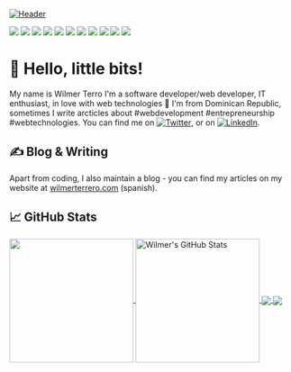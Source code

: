 [![Header](https://raw.githubusercontent.com/wilmerterrero/wilmerterrero/master/header.png "Header")](https://wilmerterrero.com/)

<!-- ICONS -->
![](https://img.shields.io/badge/OS-Linux-informational?style=flat&logo=linux&logoColor=white&color=2D1650)
![](https://img.shields.io/badge/Code-JavaScript-informational?style=flat&logo=javascript&logoColor=white&color=2D1650)
![](https://img.shields.io/badge/Code-React-informational?style=flat&logo=react&logoColor=white&color=2D1650)
![](https://img.shields.io/badge/Code-PHP-informational?style=flat&logo=php&logoColor=white&color=2D1650)
![](https://img.shields.io/badge/Code-Laravel-informational?style=flat&logo=laravel&logoColor=white&color=2D1650)
![](https://img.shields.io/badge/Code-Csharp-informational?style=flat&logo=c-sharp&logoColor=white&color=2D1650)
![](https://img.shields.io/badge/Design-Figma-informational?style=flat&logo=figma&logoColor=white&color=2D1650)
![](https://img.shields.io/badge/Design-Inkscape-informational?style=flat&logo=inkscape&logoColor=white&color=2D1650)
![](https://img.shields.io/badge/SQL-MySQL-informational?style=flat&logo=mysql&logoColor=white&color=2D1650)
![](https://img.shields.io/badge/SQL-TSQL-informational?style=flat&logo=microsoft-sql-server&logoColor=white&color=2D1650)
![](https://img.shields.io/badge/API-GraphQL-informational?style=flat&logo=graphql&logoColor=white&color=2D1650)

# &#x1F47E; Hello, little bits!
My name is Wilmer Terro I'm a software developer/web developer, IT enthusiast, in love with web technologies 💜 I'm from Dominican Republic, sometimes I write arcticles about #webdevelopment #entrepreneurship #webtechnologies. You can find me on [![Twitter][1.2]][1],  or on [![LinkedIn][2.2]][2].

## &#x270d; Blog & Writing

Apart from coding, I also maintain a blog - you can find my articles on my website at [wilmerterrero.com](https://wilmerterrero.com/) (spanish).


## &#x1f4c8; GitHub Stats

<a href="https://github.com/wilmerterrero/wilmerterrero">
  <img align="center" height="220px" src="https://github-readme-stats.vercel.app/api/top-langs/?username=wilmerterrero&hide=java,html&title_color=ffffff&text_color=c9cacc&icon_color=FDFD59&bg_color=2D1650" />
</a>
<a href="https://github.com/wilmerterrero/wilmerterrero">
  <img align="center" height="220px" src="https://github-readme-stats.vercel.app/api?username=wilmerterrero&show_icons=true&line_height=27&count_private=true&title_color=ffffff&text_color=c9cacc&icon_color=FDFD59&bg_color=2D1650" alt="Wilmer's GitHub Stats" />
</a>

<a href="https://github.com/wilmerterrero/wilmerterrero.com">
  <img align="center" src="https://github-readme-stats.vercel.app/api/pin/?username=wilmerterrero&repo=wilmerterrero.com&title_color=ffffff&text_color=c9cacc&icon_color=FDFD59&bg_color=2D1650" />
</a>


<a href="https://github.com/wilmerterrero/devtafolio">
  <img align="center" src="https://github-readme-stats.vercel.app/api/pin/?username=wilmerterrero&repo=devtafolio&title_color=ffffff&text_color=c9cacc&icon_color=FDFD59&bg_color=2D1650" />
</a>    

<!-- links to your social media accounts -->

[1]: https://twitter.com/wilterrero
[2]: https://www.linkedin.com/in/wilmer-terrero-49540517a/

<!-- icons with padding -->

[1.1]: http://i.imgur.com/tXSoThF.png (twitter icon with padding)
[2.1]: http://i.imgur.com/0o48UoR.png (github icon with padding)

<!-- icons without padding -->

[1.2]: http://i.imgur.com/wWzX9uB.png (twitter icon without padding)
[2.2]: https://raw.githubusercontent.com/MartinHeinz/MartinHeinz/master/linkedin-3-16.png (LinkedIn icon without padding)
